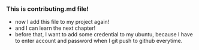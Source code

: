 ### This is contributing.md file!
- now I add this file to my project again!
- and I can learn the next chapter!
- before that, I want to add some credential to my ubuntu, because I have to enter account and password when I git push to github everytime.
